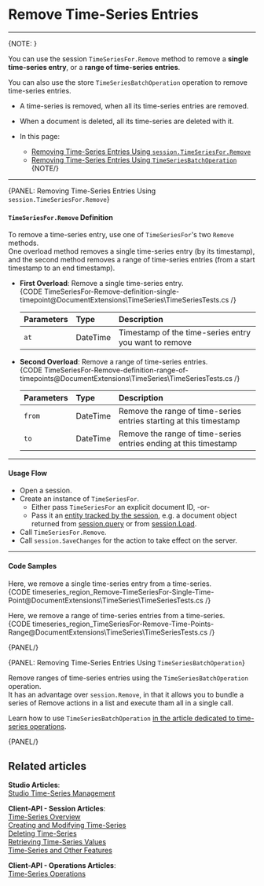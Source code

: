 ﻿# Remove Time-Series Entries

---

{NOTE: }

You can use the session `TimeSeriesFor.Remove` method to remove 
a **single time-series entry**, or a **range of time-series entries**.  

You can also use the store `TimeSeriesBatchOperation` operation to 
remove time-series entries.  

* A time-series is removed, when all its time-series entries are removed.  
* When a document is deleted, all its time-series are deleted with it.  

* In this page:  
   * [Removing Time-Series Entries Using `session.TimeSeriesFor.Remove`](../../../document-extensions/timeseries/client-api/remove-time-series-entries#removing-time-series-entries-using-session.timeseriesfor.remove)  
   * [Removing Time-Series Entries Using `TimeSeriesBatchOperation`](../../../document-extensions/timeseries/client-api/remove-time-series-entries#removing-time-series-entries-using-timeseriesbatchoperation)  
{NOTE/}

---

{PANEL: Removing Time-Series Entries Using `session.TimeSeriesFor.Remove`}

#### `TimeSeriesFor.Remove` Definition

To remove a time-series entry, use one of `TimeSeriesFor`'s two `Remove` methods.  
One overload method removes a single time-series entry (by its timestamp), 
and the second method removes a range of time-series entries (from a start 
timestamp to an end timestamp).  

* **First Overload**: Remove a single time-series entry.  
     {CODE TimeSeriesFor-Remove-definition-single-timepoint@DocumentExtensions\TimeSeries\TimeSeriesTests.cs /}

     | Parameters | Type | Description |
     |:-------------|:-------------|:-------------|
     | `at` | DateTime | Timestamp of the time-series entry you want to remove |

* **Second Overload**: Remove a range of time-series entries.  
     {CODE TimeSeriesFor-Remove-definition-range-of-timepoints@DocumentExtensions\TimeSeries\TimeSeriesTests.cs /}

     | Parameters | Type | Description |
     |:-------------|:-------------|:-------------|
     | `from` | DateTime | Remove the range of time-series entries starting at this timestamp |
     | `to` | DateTime | Remove the range of time-series entries ending at this timestamp |

---

#### Usage Flow  

* Open a session.  
* Create an instance of `TimeSeriesFor`.  
    * Either pass `TimeSeriesFor` an explicit document ID, -or-  
    * Pass it an [entity tracked by the session](../../../client-api/session/loading-entities), e.g. a document object returned from [session.query](../../../client-api/session/querying/how-to-query) or from [session.Load](../../../client-api/session/loading-entities#load).  
* Call `TimeSeriesFor.Remove`.  
* Call `session.SaveChanges` for the action to take effect on the server.  

---

#### Code Samples  

Here, we remove a single time-series entry from a time-series.  
{CODE timeseries_region_Remove-TimeSeriesFor-Single-Time-Point@DocumentExtensions\TimeSeries\TimeSeriesTests.cs /}

Here, we remove a range of time-series entries from a time-series.  
{CODE timeseries_region_TimeSeriesFor-Remove-Time-Points-Range@DocumentExtensions\TimeSeries\TimeSeriesTests.cs /}

{PANEL/}

{PANEL: Removing Time-Series Entries Using `TimeSeriesBatchOperation`}

Remove ranges of time-series entries using the `TimeSeriesBatchOperation` 
operation.  
It has an advantage over `session.Remove`, in that it allows you to bundle 
a series of Remove actions in a list and execute tham all in a single call.  

Learn how to use `TimeSeriesBatchOperation` [in the article dedicated to 
time-series operations](../../../document-extensions/timeseries/client-api/time-series-operations#use-timeseriesbatchoperation-to-remove).  


{PANEL/}

## Related articles
**Studio Articles**:  
[Studio Time-Series Management]()  

**Client-API - Session Articles**:  
[Time-Series Overview]()  
[Creating and Modifying Time-Series]()  
[Deleting Time-Series]()  
[Retrieving Time-Series Values]()  
[Time-Series and Other Features]()  

**Client-API - Operations Articles**:  
[Time-Series Operations]()  
